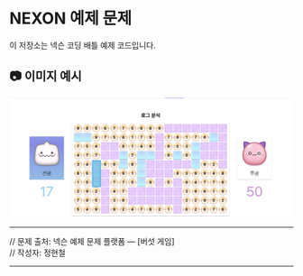 # NEXON 예제 문제

이 저장소는 넥슨 코딩 배틀 예제 코드입니다.

## 📷 이미지 예시

<img src="./NEXON.png" width="500">


---

// 문제 출처: 넥슨 예제 문제 플랫폼 — [버섯 게임]  
// 작성자: 정현철


---